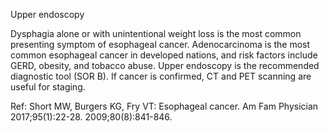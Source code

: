 Upper endoscopy

Dysphagia alone or with unintentional weight loss is the most common presenting symptom of esophageal cancer. Adenocarcinoma is the most common esophageal cancer in developed nations, and risk factors include GERD, obesity, and tobacco abuse. Upper endoscopy is the recommended diagnostic tool (SOR B). If cancer is confirmed, CT and PET scanning are useful for staging.

Ref: Short MW, Burgers KG, Fry VT: Esophageal cancer. Am Fam Physician 2017;95(1):22-28. 2009;80(8):841-846.